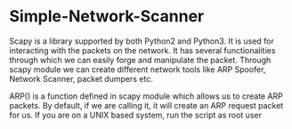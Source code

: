 # Simple-Network-Scanner
Scapy is a library supported by both Python2 and Python3. It is used for interacting with the packets on the network. It has several functionalities through which we can easily forge and manipulate the packet. Through scapy module we can create different network tools like ARP Spoofer, Network Scanner, packet dumpers etc. 

ARP() is a function defined in scapy module which allows us to create ARP packets. By default, if we are calling it, it will create an ARP request packet for us.
If you are on a UNIX based system, run the script as root user

